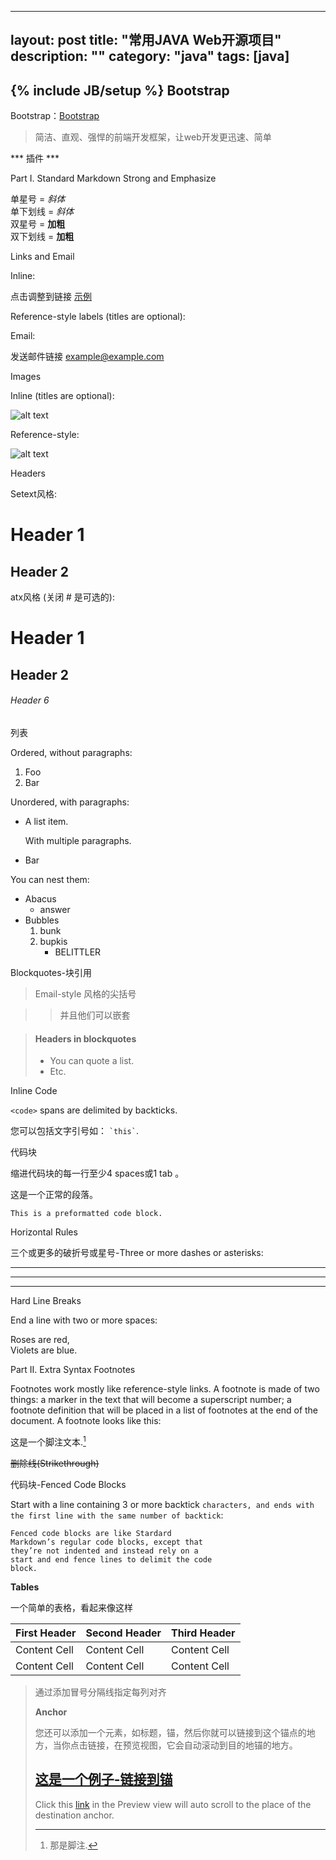 
---
layout: post
title: "常用JAVA Web开源项目"
description: ""
category: "java"
tags: [java]
---
{% include JB/setup %}
Bootstrap
--------
Bootstrap：[Bootstrap](https://github.com/twbs/bootstrap) 
>简洁、直观、强悍的前端开发框架，让web开发更迅速、简单  

*** 插件 ***


Part Ⅰ. Standard Markdown
Strong and Emphasize

















单星号 = *斜体*  
单下划线 = _斜体_  
双星号 = **加粗**  
双下划线 = __加粗__  

Links and Email

Inline:

点击调整到链接 [示例](http://baidu.com/ "Title")

Reference-style labels (titles are optional):

Email:

发送邮件链接 <example@example.com>

Images

Inline (titles are optional):

![alt text](http://su.bdimg.com/static/superplus/img/logo_white_ee663702.png "Title")

Reference-style:

![alt text][id]

[id]: /url/to/img.jpg "Title"

Headers

Setext风格:

Header 1
========

Header 2
--------

atx风格 (关闭 # 是可选的):

# Header 1 #

## Header 2 ##

###### Header 6

列表

Ordered, without paragraphs:

1.  Foo
2.  Bar

Unordered, with paragraphs:

*   A list item.

    With multiple paragraphs.

*   Bar

You can nest them:

*   Abacus
    * answer
*   Bubbles
    1.  bunk
    2.  bupkis
        * BELITTLER

Blockquotes-块引用

> Email-style 风格的尖括号  

> > 并且他们可以嵌套

> #### Headers in blockquotes
> 
> * You can quote a list.
> * Etc.

Inline Code

`<code>` spans are delimited
by backticks.

您可以包括文字引号如： `` `this` ``.

代码块

缩进代码块的每一行至少4 spaces或1 tab 。  

这是一个正常的段落。

    This is a preformatted code block.

Horizontal Rules

三个或更多的破折号或星号-Three or more dashes or asterisks:

---

* * *

- - - - 

Hard Line Breaks

End a line with two or more spaces:

Roses are red,   
Violets are blue.

Part Ⅱ. Extra Syntax
Footnotes

Footnotes work mostly like reference-style links. A footnote is made of two things: a marker in the text that will become a superscript number; a footnote definition that will be placed in a list of footnotes at the end of the document. A footnote looks like this:

这是一个脚注文本.[^1]

[^1]: 那是脚注.

~~删除线(Strikethrough)~~

代码块-Fenced Code Blocks

Start with a line containing 3 or more backtick ` characters, and ends with the first line with the same number of backtick `:

```
Fenced code blocks are like Stardard
Markdown’s regular code blocks, except that
they’re not indented and instead rely on a
start and end fence lines to delimit the code
block.
```

**Tables**

一个简单的表格，看起来像这样

First Header | Second Header | Third Header
------------ | ------------- | ------------
Content Cell | Content Cell  | Content Cell
Content Cell | Content Cell  | Content Cell

>通过添加冒号分隔线指定每列对齐  
>  <!--
	:----------- | :-----------: | -----------:
-->
>如果你愿意, 你可以每一行行尾添加一个引号`|`
<!--
| First Header | Second Header | Third Header |
| ------------ | ------------- | ------------ |
| Content Cell | Content Cell  | Content Cell |

-->


**Anchor**

您还可以添加一个元素，如标题，锚，然后你就可以链接到这个锚点的地方，当你点击链接，在预览视图，它会自动滚动到目的地锚的地方。

## [这是一个例子-链接到锚](id:anchor1)

Click this [link](#anchor1) in the Preview view will auto scroll to the place of the destination anchor.

